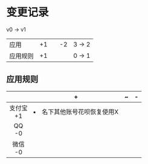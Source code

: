# 变更记录

v0 -> v1

||||||
|-|:-:|:-:|:-:|:-:|
|应用|+1||-2|3 -> 2|
|应用规则|+1|||0 -> 1|

## 应用规则

||+|~|-|
|:-:|-|-|-|
|支付宝<br>+1|<li>名下其他账号花呗恢复使用X|||
|QQ<br>-0||||
|微信<br>-0||||
